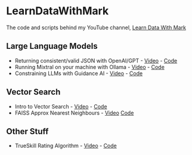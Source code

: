 # LearnDataWithMark

The code and scripts behind my YouTube channel, [Learn Data With Mark](https://www.youtube.com/@learndatawithmark/videos)

## Large Language Models

* Returning consistent/valid JSON with OpenAI/GPT - [Video](https://www.youtube.com/watch?v=lJJkBaO15Po&t=3s) - [Code](https://github.com/mneedham/LearnDataWithMark/tree/main/json-gpt)
* Running Mixtral on your machine with Ollama - [Video](https://www.youtube.com/watch?v=rfr4p0srlqs) -  [Code](https://github.com/mneedham/LearnDataWithMark/tree/main/ollama-mixtral)
* Constraining LLMs with Guidance AI - [Video](https://www.youtube.com/watch?v=4Wz61w5zbCk) -  [Code](https://github.com/mneedham/LearnDataWithMark/tree/main/guidance-playground)

## Vector Search 

* Intro to Vector Search - [Video](https://www.youtube.com/watch?v=RWRiTmRsyrY&t=76s) - [Code](https://github.com/mneedham/LearnDataWithMark/tree/main/intro-vector-search)
* FAISS Approx Nearest Neighbours - [Video](https://www.youtube.com/watch?v=iY7HuG1r5YM) [Code](https://github.com/mneedham/LearnDataWithMark/tree/main/faiss-ann)

## Other Stuff

* TrueSkill Rating Algorithm - [Video](https://www.youtube.com/watch?v=zintSf6A78g) - [Code](https://github.com/mneedham/LearnDataWithMark/tree/main/trueskill-playground)
